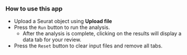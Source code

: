 ### How to use this app

- Upload a Seurat object using **Upload file**
- Press the ```Run``` button to run the analysis.
  - After the analysis is complete, clicking on the results will display a data tab for your review.
- Press the ```Reset``` button to clear input files and remove all tabs.